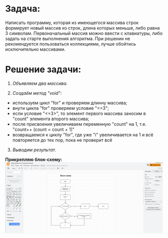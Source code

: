 # Задача: 

Написать программу, которая из имеющегося массива строк формирует новый массив из строк, длина которых меньше, либо равна 3 символам. Первоначальный массив можно ввести с клавиатуры, либо задать на старте выполнения алгоритма. При решении не рекомендуется пользоваться коллекциями, лучше обойтись исключительно массивами.

# Решение задачи:

1. *Объявляем два массива.*

2. *Создаём метод "void":*
- используем цикл "for" и проверяем длинну массива;
- внути цикла "for" проверяем условие "<=3";
- если условие "<=3>", то элемент первого массива заносим в "count" элемента второго массива;
- после присвоения увеличиваем переменную "count" на 1, т.е. "count++ (count = count + 1)"
- возвращаемся к циклу "for", где уже "i" увеличивается на 1 и всё повторяется до тех пор, пока не проверит всё

3. *Выводим результат.*

**Прикрепляю блок-схему:**
![Блок-схема](image.png)

